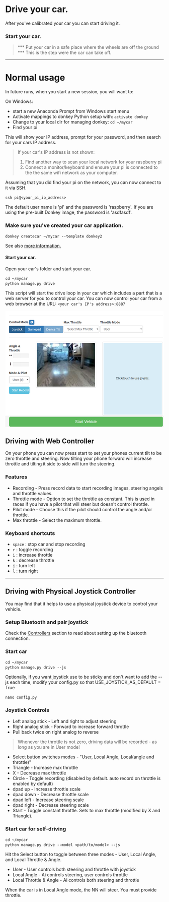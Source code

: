 # Drive your car.

After you've calibrated your car you can start driving it.

### Start your car.

> *** Put your car in a safe place where the wheels are off the ground ***
This is the step were the car can take off.

---
# Normal usage
In future runs, when you start a new session, you will want to:

On Windows:

* start a new Anaconda Prompt from Windows start menu
* Activate mappings to donkey Python setup with: ```activate donkey```
* Change to your local dir for managing donkey: ```cd ~/mycar```
* Find your pi



This will show your IP address, prompt for your password, and then search
for your cars IP address.

> If your car's IP address is not shown:
>
> 1. Find another way to scan your local network for your raspberry pi
> 2. Connect a monitor/keyboard and ensure your pi is connected to the the same wifi network as your computer.


Assuming that you did find your pi on the network, you can now connect to it via SSH.

```
ssh pi@<your_pi_ip_address>
```

The default user name is 'pi' and the password is 'raspberry'.  If you are using the pre-built Donkey image, the password is 'asdfasdf'.


### Make sure you've created your car application.
```
donkey createcar ~/mycar --template donkey2
```

See also [more information.](/utility/donkey/#create-car)

#### Start your car.
Open your car's folder and start your car.
```
cd ~/mycar
python manage.py drive
```

This script will start the drive loop in your car which includes a part that
is a web server for you to control your car. You can now control your car
from a web browser at the URL: `<your car's IP's address>:8887`

![drive UI](../assets/drive_UI.png)

## Driving with Web Controller
On your phone you can now press start to set your phones current tilt to be
zero throttle and steering. Now tilting your phone forward will increase throttle and tilting it side to side will turn the steering.


### Features
* Recording - Press record data to start recording images, steering angels and throttle values.
* Throttle mode - Option to set the throttle as constant. This is used in
races if you have a pilot that will steer but doesn't control throttle.
* Pilot mode - Choose this if the pilot should control the angle and/or throttle.
* Max throttle - Select the maximum throttle.

### Keyboard shortcuts
* `space` : stop car and stop recording
* `r` : toggle recording
* `i` : increase throttle
* `k` : decrease throttle
* `j` : turn left
* `l` : turn right

----

## Driving with Physical Joystick Controller

You may find that it helps to use a physical joystick device to control your vehicle.

### Setup Bluetooth and pair joystick
Check the [Controllers](/parts/controllers/#physical-joystick-controller) section to read about setting up the bluetooth connection.

### Start car
```
cd ~/mycar
python manage.py drive --js
```

Optionally, if you want joystick use to be sticky and don't want to add the --js each time, modify your config.py so that USE_JOYSTICK_AS_DEFAULT = True
```
nano config.py
```


### Joystick Controls

* Left analog stick - Left and right to adjust steering
* Right analog stick - Forward to increase forward throttle
* Pull back twice on right analog to reverse

> Whenever the throttle is not zero, driving data will be recorded - as long as you are in User mode!

* Select button switches modes - "User, Local Angle, Local(angle and throttle)"
* Triangle - Increase max throttle
* X  - Decrease max throttle
* Circle - Toggle recording (disabled by default. auto record on throttle is enabled by default)
* dpad up - Increase throttle scale
* dpad down - Decrease throttle scale
* dpad left - Increase steering scale
* dpad right - Decrease steering scale
* Start - Toggle constant throttle. Sets to max throttle (modified by X and Triangle).


### Start car for self-driving
```
cd ~/mycar
python manage.py drive --model <path/to/model> --js
```

Hit the Select button to toggle between three modes - User, Local Angle, and Local Throttle & Angle.

* User - User controls both steering and throttle with joystick
* Local Angle - Ai controls steering, user controls throttle
* Local Throttle & Angle - Ai controls both steering and throttle

When the car is in Local Angle mode, the NN will steer. You must provide throttle.



